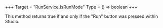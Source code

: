 +++
Target = "RunService.IsRunMode"
Type = () => boolean
+++

This method returns true if and only if the "Run" button was pressed within Studio.
